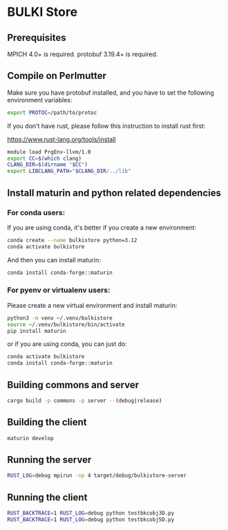 # BULKI Store

## Prerequisites

MPICH 4.0+ is required.
protobuf 3.19.4+ is required.

## Compile on Perlmutter

Make sure you have protobuf installed, and you have to set the following environment variables:

```bash
export PROTOC=/path/to/protoc
```

If you don't have rust, please follow this instruction to install rust first:

https://www.rust-lang.org/tools/install


```bash
module load PrgEnv-llvm/1.0
export CC=$(which clang)
CLANG_DIR=$(dirname "$CC")
export LIBCLANG_PATH="$CLANG_DIR/../lib"
```

## Install maturin and python related dependencies


### For conda users:
If you are using conda, it's better if you create a new environment:
```bash
conda create --name bulkistore python=3.12
conda activate bulkistore
```
And then you can install maturin:
```bash
conda install conda-forge::maturin
```

### For pyenv or virtualenv users:
Please create a new virtual environment and install maturin:
```bash
python3 -m venv ~/.venv/bulkistore
source ~/.venv/bulkistore/bin/activate
pip install maturin
```

or if you are using conda, you can just do:
```bash
conda activate bulkistore
conda install conda-forge::maturin
```


## Building commons and server

```bash
cargo build -p commons -p server --(debug|release)
```

## Building the client

```bash
maturin develop
```


## Running the server

```bash
RUST_LOG=debug mpirun -np 4 target/debug/bulkistore-server
```


## Running the client

```bash
RUST_BACKTRACE=1 RUST_LOG=debug python testbkcobj3D.py
RUST_BACKTRACE=1 RUST_LOG=debug python testbkcobj5D.py 
```
